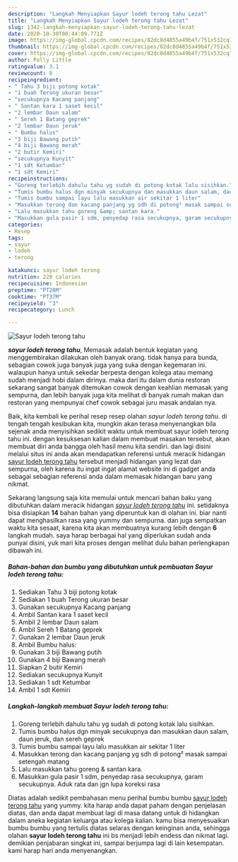 ```yaml
---
description: "Langkah Menyiapkan Sayur lodeh terong tahu Lezat"
title: "Langkah Menyiapkan Sayur lodeh terong tahu Lezat"
slug: 1342-langkah-menyiapkan-sayur-lodeh-terong-tahu-lezat
date: 2020-10-30T00:44:09.771Z
image: https://img-global.cpcdn.com/recipes/82dc8d4855a49b4f/751x532cq70/sayur-lodeh-terong-tahu-foto-resep-utama.jpg
thumbnail: https://img-global.cpcdn.com/recipes/82dc8d4855a49b4f/751x532cq70/sayur-lodeh-terong-tahu-foto-resep-utama.jpg
cover: https://img-global.cpcdn.com/recipes/82dc8d4855a49b4f/751x532cq70/sayur-lodeh-terong-tahu-foto-resep-utama.jpg
author: Polly Little
ratingvalue: 3.1
reviewcount: 8
recipeingredient:
- " Tahu 3 biji potong kotak"
- "1 buah Terong ukuran besar"
- "secukupnya Kacang panjang"
- " Santan kara 1 saset kecil"
- "2 lembar Daun salam"
- " Sereh 1 Batang geprek"
- "2 lembar Daun jeruk"
- " Bumbu halus"
- "3 biji Bawang putih"
- "4 biji Bawang merah"
- "2 butir Kemiri"
- "secukupnya Kunyit"
- "1 sdt Ketumbar"
- "1 sdt Kemiri"
recipeinstructions:
- "Goreng terlebih dahulu tahu yg sudah di potong kotak lalu sisihkan."
- "Tumis bumbu halus dgn minyak secukupnya dan masukkan daun salam, daun jeruk, dan sereh geprek"
- "Tumis bumbu sampai layu lalu masukkan air sekitar 1 liter"
- "Masukkan terong dan kacang panjang yg sdh di potong² masak sampai setengah matang"
- "Lalu masukkan tahu goreng &amp; santan kara."
- "Masukkan gula pasir 1 sdm, penyedap rasa secukupnya, garam secukupnya. Aduk rata dan jgn lupa koreksi rasa"
categories:
- Resep
tags:
- sayur
- lodeh
- terong

katakunci: sayur lodeh terong 
nutrition: 228 calories
recipecuisine: Indonesian
preptime: "PT28M"
cooktime: "PT37M"
recipeyield: "3"
recipecategory: Lunch

---
```



![Sayur lodeh terong tahu](https://img-global.cpcdn.com/recipes/82dc8d4855a49b4f/751x532cq70/sayur-lodeh-terong-tahu-foto-resep-utama.jpg)

<b><i>sayur lodeh terong tahu</i></b>, Memasak adalah bentuk kegiatan yang menggembirakan dilakukan oleh banyak orang. tidak hanya para bunda, sebagian cowok juga banyak juga yang suka dengan kegemaran ini. walaupun hanya untuk sekedar berpesta dengan kolega atau memang sudah menjadi hobi dalam dirinya. maka dari itu dalam dunia restoran sekarang sangat banyak ditemukan cowok dengan keahlian memasak yang sempurna, dan lebih banyak juga kita melihat di banyak rumah makan dan restoran yang mempunyai chef cowok sebagai juru masak andalan nya.

Baik, kita kembali ke perihal resep resep olahan <i>sayur lodeh terong tahu</i>. di tengah tengah kesibukan kita, mungkin akan terasa menyenangkan bila sejenak anda menyisihkan sedikit waktu untuk membuat sayur lodeh terong tahu ini. dengan kesuksesan kalian dalam membuat masakan tersebut, akan membuat diri anda bangga oleh hasil menu kita sendiri. dan lagi disini melalui situs ini anda akan mendapatkan referensi untuk meracik hidangan <u>sayur lodeh terong tahu</u> tersebut menjadi hidangan yang lezat dan sempurna, oleh karena itu ingat ingat alamat website ini di gadget anda sebagai sebagian referensi anda dalam memasak hidangan baru yang nikmat.




Sekarang langsung saja kita memulai untuk mencari bahan baku yang dibutuhkan dalam meracik hidangan <u><i>sayur lodeh terong tahu</i></u> ini. setidaknya bisa disiapkan <b>14</b> bahan bahan yang diperuntuk kan di olahan ini. biar nanti dapat menghasilkan rasa yang yummy dan sempurna. dan juga sempatkan waktu kita sesaat, karena kita akan membuatnya kurang lebih dengan <b>6</b> langkah mudah. saya harap berbagai hal yang diperlukan sudah anda punyai disini, yuk mari kita proses dengan melihat dulu bahan perlengkapan dibawah ini.

<!--inarticleads1-->

##### Bahan-bahan dan bumbu yang dibutuhkan untuk pembuatan Sayur lodeh terong tahu:

1. Sediakan  Tahu 3 biji potong kotak
1. Sediakan 1 buah Terong ukuran besar
1. Gunakan secukupnya Kacang panjang
1. Ambil  Santan kara 1 saset kecil
1. Ambil 2 lembar Daun salam
1. Ambil  Sereh 1 Batang geprek
1. Gunakan 2 lembar Daun jeruk
1. Ambil  Bumbu halus:
1. Gunakan 3 biji Bawang putih
1. Gunakan 4 biji Bawang merah
1. Siapkan 2 butir Kemiri
1. Sediakan secukupnya Kunyit
1. Sediakan 1 sdt Ketumbar
1. Ambil 1 sdt Kemiri




<!--inarticleads2-->

##### Langkah-langkah membuat Sayur lodeh terong tahu:

1. Goreng terlebih dahulu tahu yg sudah di potong kotak lalu sisihkan.
1. Tumis bumbu halus dgn minyak secukupnya dan masukkan daun salam, daun jeruk, dan sereh geprek
1. Tumis bumbu sampai layu lalu masukkan air sekitar 1 liter
1. Masukkan terong dan kacang panjang yg sdh di potong² masak sampai setengah matang
1. Lalu masukkan tahu goreng &amp; santan kara.
1. Masukkan gula pasir 1 sdm, penyedap rasa secukupnya, garam secukupnya. Aduk rata dan jgn lupa koreksi rasa




Diatas adalah sedikit pembahasan menu perihal bumbu bumbu <u>sayur lodeh terong tahu</u> yang yummy. kita harap anda dapat paham dengan penjelasan diatas, dan anda dapat membuat lagi di masa datang untuk di hidangkan dalam aneka kegiatan keluarga atau kolega kalian. kamu bisa menyesuaikan bumbu bumbu yang tertulis diatas selaras dengan keinginan anda, sehingga olahan <b>sayur lodeh terong tahu</b> ini bs menjadi lebih endess dan nikmat lagi. demikian penjabaran singkat ini, sampai berjumpa lagi di lain kesempatan. kami harap hari anda menyenangkan.
